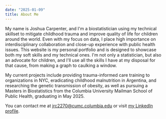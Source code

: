 ```yaml
---
date: "2025-01-09"
title: About Me
---
```


My name is Joshua Carpenter, and I'm a biostatistician using my technical skillset to mitigate childhood trauma and improve quality of life for children around the world. Even with my focus on data, I place high importance on interdisciplinary collaboration and close-up experience with public health issues. This website is my personal portfolio and is designed to showcase both my soft skills and my technical ones. I'm not only a statistician, but also an advocate for children, and I'll use all the skills I have at my disposal for that cause, from making a graph to caulking a window.

My current projects include providing trauma-informed care training to organizations in NYC, eradicating childhood malnutrition in Argentina, and researching the genetic transmission of obesity, as well as pursuing a Masters in Biostatistics from the Columbia University Mailman School of Public Health, graduating in May 2025.

You can contact me at [jrc2270\@cumc.columbia.edu](mailto:jrc2270@cumc.columbia.edu) or visit [my LinkedIn profile](https://www.linkedin.com/in/joshua-carpenter-a119b9140/).
